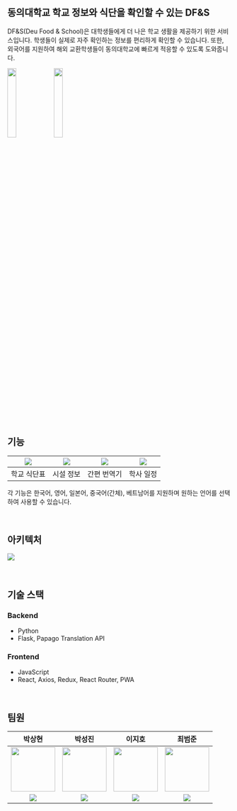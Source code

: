 ## 동의대학교 학교 정보와 식단을 확인할 수 있는 DF&S
DF&S(Deu Food & School)은 대학생들에게 더 나은 학교 생활을 제공하기 위한 서비스입니다. 학생들이 실제로 자주 확인하는 정보를 편리하게 확인할 수 있습니다. 또한, 외국어를 지원하여 해외 교환학생들이 동의대학교에 빠르게 적응할 수 있도록 도와줍니다.

<thead>
    <tr>
        <td><img src="https://github.com/thelight0804/SUMMER-HACK/assets/69424845/63c887a4-fefb-4628-91f3-d5ff9d88306b" width="20%"></td>
        <td><img src="https://github.com/thelight0804/SUMMER-HACK/assets/69424845/7bbadb61-e89e-4580-8eac-b5d5c2f6e001" width="20%"></td>
    </tr>
</thead>

<br>
<br>

## 기능
<table>
    <thead>
    <tr>
        <th><img src="https://github.com/thelight0804/SUMMER-HACK/assets/69424845/2772fc87-c6ec-42e9-90c5-d53e4e539f12"></th>
        <th><img src="https://github.com/thelight0804/SUMMER-HACK/assets/69424845/cadff2f0-1875-4a1e-86b9-dd6f6c6b9401"></th>
        <th><img src="https://github.com/thelight0804/SUMMER-HACK/assets/69424845/5e36a8a9-3c27-4ef7-8a03-e721eab32fca"></th>
        <th><img src="https://github.com/thelight0804/SUMMER-HACK/assets/69424845/adcb78e4-9c01-4d32-86cf-e1a20e9ddebf"></th>
    </tr>
    </thead>
    <tbody>
    <tr>
        <td align="center">학교 식단표</td>
        <td align="center">시설 정보</td>
        <td align="center">간편 번역기</td>
        <td align="center">학사 일정</td>
    </tr>
    </tbody>
</table>

각 기능은 한국어, 영어, 일본어, 중국어(간체), 베트남어를 지원하며 원하는 언어를 선택하여 사용할 수 있습니다.

<br>

## 아키텍처
![](https://github.com/thelight0804/SUMMER-HACK/assets/69424845/c7adeb03-d1e6-483b-b1aa-d02e57c93666)

<br>

## 기술 스택
### Backend
- Python
- Flask, Papago Translation API

### Frontend
- JavaScript
- React, Axios, Redux, React Router, PWA

<br>

## 팀원
<table>
    <thead>
    <tr>
        <th>박상현</th>
        <th>박성진</th>
        <th>이지호</th>
        <th>최범준</th>
    </tr>
    </thead>
    <tbody>
    <tr>
        <td><img src="https://github.com/thelight0804/SUMMER-HACK/assets/69424845/60e74d7b-e060-4acc-b29a-1baed14b50f7" width="100px"></td>
        <td><img src="https://github.com/thelight0804/SUMMER-HACK/assets/69424845/7bc6b7a7-ace2-4015-ad17-59a7e4c384e8" width="100px"></td>
        <td><img src="https://github.com/thelight0804/SUMMER-HACK/assets/69424845/290ad144-2a08-45ea-aae1-c9eb1a5d32e0" width="100px"></td>
        <td><img src="https://github.com/thelight0804/SUMMER-HACK/assets/69424845/e41e099f-6059-463c-b8f5-9757e8ce50c4" width="100px"></td>
    </tr>
    <tr>
        <td align="center">
          <a href="https://github.com/thelight0804" target="GitHub"><img src="https://img.shields.io/badge/thelight0804-000000?style=flat-square&logo=GitHub&logoColor=white"/>
        </td>
        <td align="center">
          <a href="https://github.com/MYNAMEISJIN" target="GitHub"><img src="https://img.shields.io/badge/MYNAMEISJIN-000000?style=flat-square&logo=GitHub&logoColor=white"/>
        </td>
        <td align="center">
          <a href="https://github.com/jiho9702" target="GitHub"><img src="https://img.shields.io/badge/jiho9702-000000?style=flat-square&logo=GitHub&logoColor=white"/>
        </td>
        <td align="center">
          <a href="https://github.com/012050" target="GitHub"><img src="https://img.shields.io/badge/012050-000000?style=flat-square&logo=GitHub&logoColor=white"/>
        </td>
    </tr>
    </tbody>
</table>
